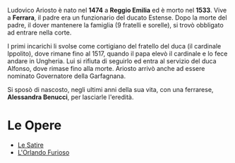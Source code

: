Ludovico Ariosto è nato nel **1474** a **Reggio Emilia** ed è morto nel **1533**.
Vive a **Ferrara**, il padre era un funzionario del ducato Estense. Dopo la morte del padre, il dover mantenere la famiglia (9 fratelli e sorelle), si trovò obbligato ad entrare nella corte.

I primi incarichi li svolse come cortigiano del fratello del duca (il cardinale Ippolito), dove rimane fino al 1517, quando il papa elevò il cardinale e lo fece andare in Ungheria. Lui si rifiuta di seguirlo ed entra al servizio del duca Alfonso, dove rimase fino alla morte.
Ariosto arrivò anche ad essere nominato Governatore della Garfagnana.

Si sposò di nascosto, negli ultimi anni della sua vita, con una ferrarese, **Alessandra Benucci**, per lasciarle l'eredità.
# Le Opere
- [Le Satire](./Satire/Le%20Satire.md)
- [L'Orlando Furioso](./L'Orlando%20Furioso/L'Orlando%20Furioso.md)
